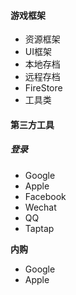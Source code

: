 #### 游戏框架

- 资源框架
- UI框架
- 本地存档 
- 远程存档
- FireStore
- 工具类



#### 第三方工具

##### 登录

- Google
- Apple
- Facebook
- Wechat
- QQ
- Taptap

**内购**

- Google
- Apple



